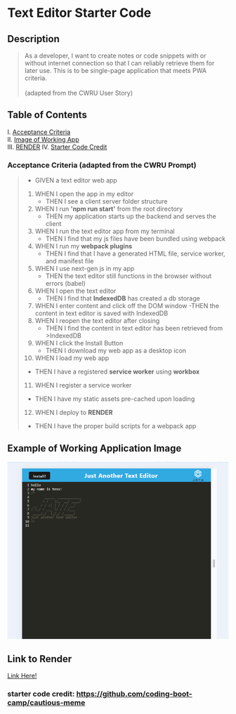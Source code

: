 # Text Editor Starter Code

## Description
> As a developer, I want to create notes or code snippets with or without internet connection so that I can reliably retrieve them for later use. This is to be single-page application that meets PWA criteria.<br><br>
(adapted from the CWRU User Story)


## Table of Contents
I. [Acceptance Criteria](#acceptance-criteria) <br>
II. [Image of Working App](#example-of-working-application) <br>
III. [RENDER](#link-to-render)
IV. [Starter Code Credit](#starter-code-credit-httpsgithubcomcoding-boot-campcautious-meme)


### Acceptance Criteria (adapted from the CWRU Prompt)
>- GIVEN a text editor web app
>1. WHEN I open the app in my editor
>    - THEN I see a client server folder structure
>2. WHEN I run **'npm run start'** from the root directory
>    - THEN my application starts up the backend and serves the client
>3. WHEN I run the text editor app from my terminal
>    - THEN I find that my js files have been bundled using webpack
>4. WHEN I run my **webpack plugins**
>    - THEN I find that I have a generated HTML file, service worker, and manifest file
>5. WHEN I use next-gen js in my app
>    - THEN the text editor still functions in the browser without errors (babel)
>6. WHEN I open the text editor 
>    - THEN I find that **IndexedDB** has created a db storage
>7. WHEN I enter content and click off the DOM window
>    -THEN the content in text editor is saved with IndexedDB
>8. WHEN I reopen the text editor after closing
>    - THEN I find the content in text editor has been retrieved from >IndexedDB
>9. WHEN I click the Install Button
>    - THEN I download my web app as a desktop icon
>10. WHEN I load my web app
>    - THEN I have a registered **service worker** using **workbox**
>11. WHEN I register a service worker
>   - THEN I have my static assets pre-cached upon loading
>12. WHEN I deploy to **RENDER**
>   - THEN I have the proper build scripts for a webpack app

## Example of Working Application Image
![Working App](images/jateapp.png)

## Link to Render
[Link Here!](https://pwa-npqe.onrender.com/)




### starter code credit: https://github.com/coding-boot-camp/cautious-meme